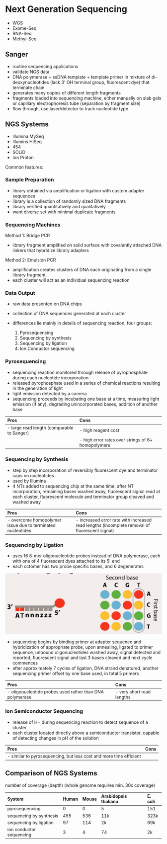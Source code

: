# Next Generation Sequencing

- WGS
- Exome-Seq
- RNA-Seq
- Methyl-Seq

## Sanger

- routine sequencing applications
- validate NGS data
- DNA polymerase + ssDNA template + template primer in mixture of
  di-deoxynucleotides (lack 3' OH terminal group, fluorescent dye) that
  terminate chain
- generates many copies of different length fragments
- fragments loaded into sequencing machine, either manually on slab gels or
  capillary electrophoresis tube (separation by fragment size)
- flow through, use laser/detector to track nucleotide type

## NGS Systems

- Illumina MySeq
- Illumins HiSeq
- 454
- SOLiD
- Ion Proton

Common features:

### Sample Preparation

- library obtained via amplification or ligation with custom adapter sequences
- library is a collection of randomly sized DNA fragments
- library verified quantitatively and qualitatively
- want diverse set with minimal duplicate fragments

### Sequencing Machines

Method 1: Bridge PCR
- library fragment amplified on solid surface with covalently attached DNA
  linkers that hybridize library adapters

Method 2: Emulsion PCR
- amplification creates clusters of DNA each originating from a single library
  fragment
- each cluster will act as an individual sequencing reaction

### Data Output

- raw data presented on DNA chips
- collection of DNA sequences generated at each cluster

- differences lie mainly in details of sequencing reaction, four groups:
  1. Pyrosequencing
  2. Sequencing by synthesis
  3. Sequencing by ligation
  4. Ion Conductor sequencing

### Pyrosequencing

- sequencing reaction monitored through release of pyrophosphate during each
  nucleotide incorporation
- released pyrophosphate used in a series of chemical reactions resulting in
  the generation of light
- light emission detected by a camera
- sequencing proceeds by incubating one base at a time, measuring light
  emission (if any), degrading unincorporated bases, addition of another base

| Pros                                       | Cons                                               |
|:-------------------------------------------|:---------------------------------------------------|
| - large read length (comparable to Sanger) | - high reagent cost                                |
|                                            | - high error rates over strings of 6+ homopolymers |

### Sequencing by Synthesis

- step by step incorporation of reversibly fluorescent dye and terminator caps
  on nucleotides
- used by Illumina
- 4 NTs added to sequencing chip at the same time, after NT incorporation,
  remaining bases washed away, fluorescent signal read at each cluster,
  fluorescent molecule and terminator group cleaved and washed away

| Pros                                                       | Cons                                                                                          |
|:-----------------------------------------------------------|:----------------------------------------------------------------------------------------------|
| - overcome homopolymer issue due to terminated nucleotides | - increased error rate with increased read lengths (incomplete removal of fluorescent signal) |

### Sequencing by Ligation

- uses 16 8-mer oligonucleotide probes instead of DNA polymerase, each with
  one of 4 fluorescent dyes attached to its 5' end
- each octomer has two probe specific bases, and 6 degenerates

![oligonucleotide-probe](img/oligonucleotide-probe.png)

- sequencing begins by binding primer at adapter sequence and hybridization
  of appropriate probe, upon annealing, ligated to primer sequence, unbound
  oligonucleotides washed away, signal detected and reported, fluorescent signal
  and last 3 bases cleaved and next cycle commences
- after approximately 7 cycles of ligation, DNA strand denatured, another
  sequencing primer offset by one base used, in total 5 primers

| Pros                                                     | Cons                      |
|:---------------------------------------------------------|:--------------------------|
| - oligonucleotide probes used rather than DNA polymerase | - very short read lengths |

### Ion Semiconductor Sequencing

- release of H+ during sequencing reaction to detect sequence of a cluster
- each cluster located directly above a semiconductor transistor, capable
  of detecting changes in pH of the solution

| Pros                                                               | Cons |
|:-------------------------------------------------------------------|:-----|
| - similar to pyrosequencing, but less cost and more time efficient |      |

## Comparison of NGS Systems

number of coverage (depth) (whole genome requires min. 30x coverage)

| System                   | Human | Mouse | Arabidopsis thaliana | E. coli |
|:-------------------------|:------|:------|:---------------------|:--------|
| pyrosequencing           | 0     | 0     | 5                    | 151     |
| sequencing by synthesis  | 455   | 536   | 11k                  | 323k    |
| sequencing by ligation   | 97    | 114   | 2k                   | 69k     |
| ion conductor sequencing | 3     | 4     | 74                   | 2k      |
